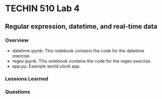 # TECHIN 510 Lab 4 

## Regular expression, datetime, and real-time data

### Overview

- datetime.ipynb: This notebook contains the code for the datetime exercise.
- regex.ipynb: This notebook contains the code for the regex exercise.
- app.py: Example world clock app.

### Lessions Learned

### Questions
